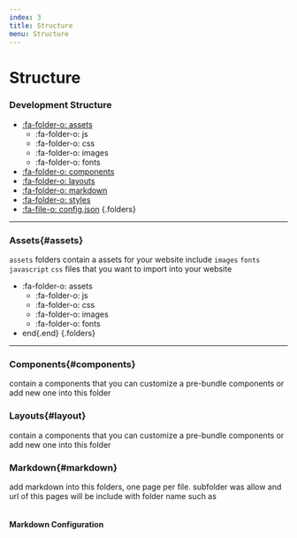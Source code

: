 ```yaml
---
index: 3
title: Structure
menu: Structure
---
```



# Structure

### Development Structure

- [:fa-folder-o: assets](#assets)
  - :fa-folder-o: js
  - :fa-folder-o: css
  - :fa-folder-o: images
  - :fa-folder-o: fonts
- [:fa-folder-o: components](#components)
- [:fa-folder-o: layouts](#layouts)
- [:fa-folder-o: markdown](#markdown)
- [:fa-folder-o: styles](#styles)
- [:fa-file-o: config.json](#config)
{.folders}

---

### Assets{#assets}

`assets` folders contain a assets for your website include `images` `fonts` `javascript` `css` files that you want to import into your website

- :fa-folder-o: assets
  - :fa-folder-o: js
  - :fa-folder-o: css
  - :fa-folder-o: images
  - :fa-folder-o: fonts
- end{.end}
{.folders}

---

### Components{#components}

contain a components that you can customize a pre-bundle components or add new one into this folder


### Layouts{#layout}

contain a components that you can customize a pre-bundle components or add new one into this folder

### Markdown{#markdown}

add markdown into this folders, one page per file.
subfolder was allow and url of this pages will be include with folder name such as

```

```


#### Markdown Configuration




